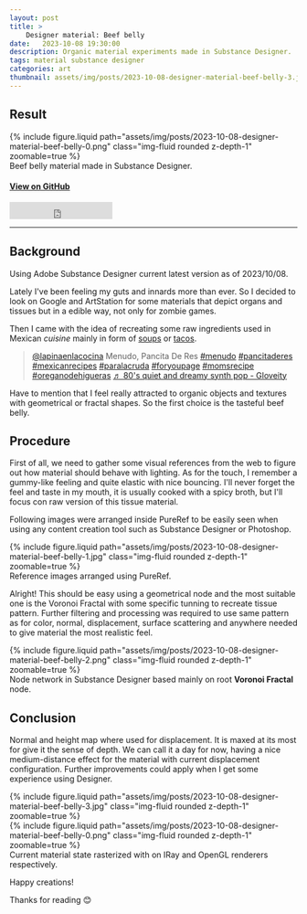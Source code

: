 ```yaml
---
layout: post
title: >
    Designer material: Beef belly
date:   2023-10-08 19:30:00
description: Organic material experiments made in Substance Designer.
tags: material substance designer
categories: art
thumbnail: assets/img/posts/2023-10-08-designer-material-beef-belly-3.jpg
---
```

## Result

<div class="row mt-3">
    <div class="col-sm mt-3 mt-md-0">
        {% include figure.liquid path="assets/img/posts/2023-10-08-designer-material-beef-belly-0.png" class="img-fluid rounded z-depth-1" zoomable=true %}
    </div>
</div>
<div class="caption">
    Beef belly material made in Substance Designer.
</div>

#### [View on GitHub](https://github.com/Aestial/Designer-BeefBelly)

<!-- Star on GitHub button -->
<iframe src="https://ghbtns.com/github-btn.html?user=Aestial&repo=Designer-BeefBelly&type=star&count=true&size=large" frameborder="0" scrolling="0" width="180" height="30" title="GitHub"></iframe>

---

## Background

Using Adobe Substance Designer current latest version as of 2023/10/08.

Lately I've been feeling my guts and innards more than ever. So I decided to look on Google and ArtStation for some materials that depict organs and tissues but in a edible way, not only for zombie games.

Then I came with the idea of recreating some raw ingredients used in Mexican *cuisine* mainly in form of [soups](https://en.wikipedia.org/wiki/Menudo_(soup)) or [tacos](https://en.wikipedia.org/wiki/Tripas).

<blockquote class="tiktok-embed" cite="https://www.tiktok.com/@lapinaenlacocina/video/6997771637558889734" data-video-id="6997771637558889734" style="max-width: 605px;min-width: 325px;" > <section> <a target="_blank" title="@lapinaenlacocina" href="https://www.tiktok.com/@lapinaenlacocina?refer=embed">@lapinaenlacocina</a> Menudo, Pancita De Res <a title="menudo" target="_blank" href="https://www.tiktok.com/tag/menudo?refer=embed">#menudo</a> <a title="pancitaderes" target="_blank" href="https://www.tiktok.com/tag/pancitaderes?refer=embed">#pancitaderes</a> <a title="mexicanrecipes" target="_blank" href="https://www.tiktok.com/tag/mexicanrecipes?refer=embed">#mexicanrecipes</a> <a title="paralacruda" target="_blank" href="https://www.tiktok.com/tag/paralacruda?refer=embed">#paralacruda</a> <a title="foryoupage" target="_blank" href="https://www.tiktok.com/tag/foryoupage?refer=embed">#foryoupage</a> <a title="momsrecipe" target="_blank" href="https://www.tiktok.com/tag/momsrecipe?refer=embed">#momsrecipe</a> <a title="oreganodehigueras" target="_blank" href="https://www.tiktok.com/tag/oreganodehigueras?refer=embed">#oreganodehigueras</a> <a target="_blank" title="♬ 80&#39;s quiet and dreamy synth pop - Gloveity" href="https://www.tiktok.com/music/80's-quiet-and-dreamy-synth-pop-6817311978390833153?refer=embed">♬ 80&#39;s quiet and dreamy synth pop - Gloveity</a> </section> </blockquote> <script async src="https://www.tiktok.com/embed.js"></script>

Have to mention that I feel really attracted to organic objects and textures with geometrical or fractal shapes. So the first choice is the tasteful beef belly.

## Procedure

First of all, we need to gather some visual references from the web to figure out how material should behave with lighting. As for the touch, I remember a gummy-like feeling and quite elastic with nice bouncing. I'll never forget the feel and taste in my mouth, it is usually cooked with a spicy broth, but I'll focus con raw version of this tissue material.

Following images were arranged inside PureRef to be easily seen when using any content creation tool such as Substance Designer or Photoshop.

<div class="row mt-3">
    <div class="col-sm mt-3 mt-md-0">
        {% include figure.liquid path="assets/img/posts/2023-10-08-designer-material-beef-belly-1.jpg" class="img-fluid rounded z-depth-1" zoomable=true %}
    </div>
</div>
<div class="caption">
    Reference images arranged using PureRef.
</div>

Alright! This should be easy using a geometrical node and the most suitable one is the Voronoi Fractal with some specific tunning to recreate tissue pattern. Further filtering and processing was required to use same pattern as for color, normal, displacement, surface scattering and anywhere needed to give material the most realistic feel.

<div class="row mt-3">
    <div class="col-sm mt-3 mt-md-0">
        {% include figure.liquid path="assets/img/posts/2023-10-08-designer-material-beef-belly-2.png" class="img-fluid rounded z-depth-1" zoomable=true %}
    </div>
</div>
<div class="caption">
    Node network in Substance Designer based mainly on root <b>Voronoi Fractal</b> node.
</div>

## Conclusion

Normal and height map where used for displacement. It is maxed at its most for give it the sense of depth. We can call it a day for now, having a nice medium-distance effect for the material with current displacement configuration. Further improvements could apply when I get some experience using Designer. 

<div class="row mt-3">
    <div class="col-sm mt-3 mt-md-0">
        {% include figure.liquid path="assets/img/posts/2023-10-08-designer-material-beef-belly-3.jpg" class="img-fluid rounded z-depth-1" zoomable=true %}
    </div>
     <div class="col-sm mt-3 mt-md-0">
        {% include figure.liquid path="assets/img/posts/2023-10-08-designer-material-beef-belly-0.png" class="img-fluid rounded z-depth-1" zoomable=true %}
    </div>
</div>
<div class="caption">
    Current material state rasterized with on IRay and OpenGL renderers respectively.
</div>

Happy creations! 

Thanks for reading :blush:



